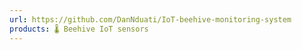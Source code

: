 ```yaml
---
url: https://github.com/DanNduati/IoT-beehive-monitoring-system
products: 🌡️ Beehive IoT sensors
---
```

